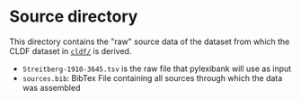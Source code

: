# Source directory

This directory contains the "raw" source data of the dataset from which the
CLDF dataset in [`cldf/`](../cldf) is derived.

- `Streitberg-1910-3645.tsv` is the raw file that pylexibank will use as input
- `sources.bib`: BibTex File containing all sources through which the data was assembled